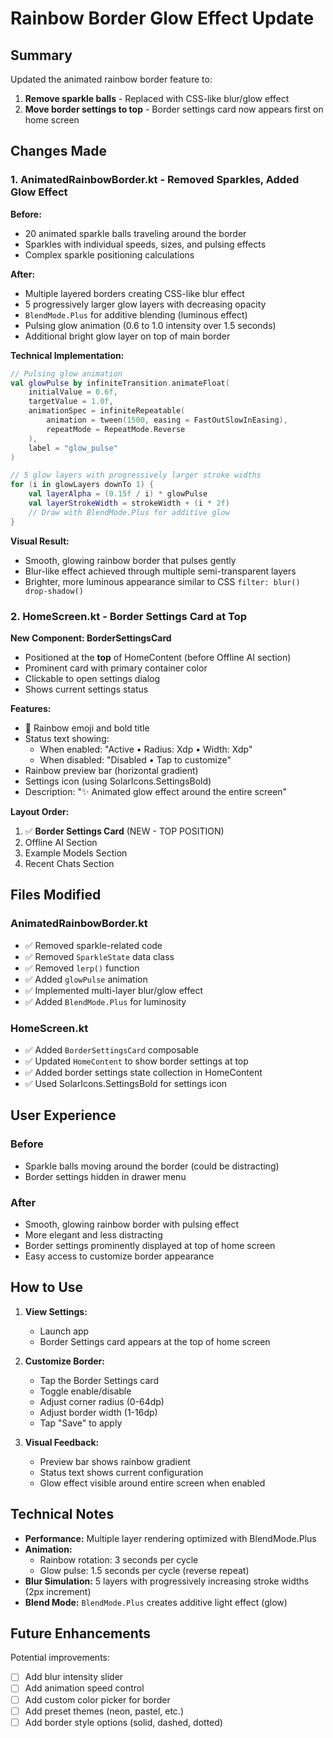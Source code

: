 # Rainbow Border Glow Effect Update

## Summary

Updated the animated rainbow border feature to:

1. **Remove sparkle balls** - Replaced with CSS-like blur/glow effect
2. **Move border settings to top** - Border settings card now appears first on home screen

## Changes Made

### 1. AnimatedRainbowBorder.kt - Removed Sparkles, Added Glow Effect

**Before:**

- 20 animated sparkle balls traveling around the border
- Sparkles with individual speeds, sizes, and pulsing effects
- Complex sparkle positioning calculations

**After:**

- Multiple layered borders creating CSS-like blur effect
- 5 progressively larger glow layers with decreasing opacity
- `BlendMode.Plus` for additive blending (luminous effect)
- Pulsing glow animation (0.6 to 1.0 intensity over 1.5 seconds)
- Additional bright glow layer on top of main border

**Technical Implementation:**

```kotlin
// Pulsing glow animation
val glowPulse by infiniteTransition.animateFloat(
    initialValue = 0.6f,
    targetValue = 1.0f,
    animationSpec = infiniteRepeatable(
        animation = tween(1500, easing = FastOutSlowInEasing),
        repeatMode = RepeatMode.Reverse
    ),
    label = "glow_pulse"
)

// 5 glow layers with progressively larger stroke widths
for (i in glowLayers downTo 1) {
    val layerAlpha = (0.15f / i) * glowPulse
    val layerStrokeWidth = strokeWidth + (i * 2f)
    // Draw with BlendMode.Plus for additive glow
}
```

**Visual Result:**

- Smooth, glowing rainbow border that pulses gently
- Blur-like effect achieved through multiple semi-transparent layers
- Brighter, more luminous appearance similar to CSS `filter: blur() drop-shadow()`

### 2. HomeScreen.kt - Border Settings Card at Top

**New Component: BorderSettingsCard**

- Positioned at the **top** of HomeContent (before Offline AI section)
- Prominent card with primary container color
- Clickable to open settings dialog
- Shows current settings status

**Features:**

- 🌈 Rainbow emoji and bold title
- Status text showing:
  - When enabled: "Active • Radius: Xdp • Width: Xdp"
  - When disabled: "Disabled • Tap to customize"
- Rainbow preview bar (horizontal gradient)
- Settings icon (using SolarIcons.SettingsBold)
- Description: "✨ Animated glow effect around the entire screen"

**Layout Order:**

1. ✅ **Border Settings Card** (NEW - TOP POSITION)
2. Offline AI Section
3. Example Models Section
4. Recent Chats Section

## Files Modified

### AnimatedRainbowBorder.kt

- ✅ Removed sparkle-related code
- ✅ Removed `SparkleState` data class
- ✅ Removed `lerp()` function
- ✅ Added `glowPulse` animation
- ✅ Implemented multi-layer blur/glow effect
- ✅ Added `BlendMode.Plus` for luminosity

### HomeScreen.kt

- ✅ Added `BorderSettingsCard` composable
- ✅ Updated `HomeContent` to show border settings at top
- ✅ Added border settings state collection in HomeContent
- ✅ Used SolarIcons.SettingsBold for settings icon

## User Experience

### Before

- Sparkle balls moving around the border (could be distracting)
- Border settings hidden in drawer menu

### After

- Smooth, glowing rainbow border with pulsing effect
- More elegant and less distracting
- Border settings prominently displayed at top of home screen
- Easy access to customize border appearance

## How to Use

1. **View Settings:**
   - Launch app
   - Border Settings card appears at the top of home screen

2. **Customize Border:**
   - Tap the Border Settings card
   - Toggle enable/disable
   - Adjust corner radius (0-64dp)
   - Adjust border width (1-16dp)
   - Tap "Save" to apply

3. **Visual Feedback:**
   - Preview bar shows rainbow gradient
   - Status text shows current configuration
   - Glow effect visible around entire screen when enabled

## Technical Notes

- **Performance:** Multiple layer rendering optimized with BlendMode.Plus
- **Animation:**
  - Rainbow rotation: 3 seconds per cycle
  - Glow pulse: 1.5 seconds per cycle (reverse repeat)
- **Blur Simulation:** 5 layers with progressively increasing stroke widths (2px increment)
- **Blend Mode:** `BlendMode.Plus` creates additive light effect (glow)

## Future Enhancements

Potential improvements:

- [ ] Add blur intensity slider
- [ ] Add animation speed control
- [ ] Add custom color picker for border
- [ ] Add preset themes (neon, pastel, etc.)
- [ ] Add border style options (solid, dashed, dotted)
